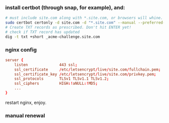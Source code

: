 ### install certbot (through snap, for example), and:
```bash
# must include site.com along with *.site.com, or browsers will whine.
sudo certbot certonly -d site.com -d "*.site.com" --manual --preferred-challenges dns
# Create TXT records as prescribed. Don't hit ENTER yet!
# check if TXT record has updated
dig -t txt +short _acme-challenge.site.com
```
### nginx config
```conf
server {
    listen              443 ssl;
    ssl_certificate     /etc/letsencrypt/live/site.com/fullchain.pem;
    ssl_certificate_key /etc/letsencrypt/live/site.com/privkey.pem;
    ssl_protocols       TLSv1 TLSv1.1 TLSv1.2;
    ssl_ciphers         HIGH:!aNULL:!MD5;
    ...
}
```
restart nginx, enjoy.
### manual renewal
